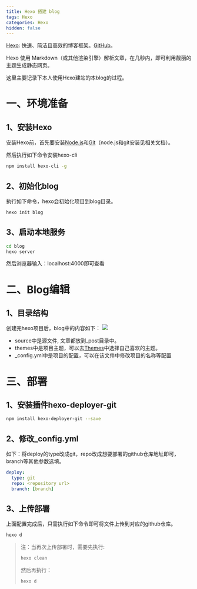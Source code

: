```yaml
---
title: Hexo 搭建 blog
tags: Hexo
categories: Hexo
hidden: false
---
```


[Hexo](https://hexo.io/): 快速、简洁且高效的博客框架。[GitHub](https://github.com/hexojs/hexo)。

Hexo 使用 Markdown（或其他渲染引擎）解析文章，在几秒内，即可利用靓丽的主题生成静态网页。

这里主要记录下本人使用Hexo建站的本blog的过程。

# 一、环境准备

## 1、安装Hexo
安装Hexo前，首先要安装[Node.js](https://nodejs.org/zh-cn/)和[Git](https://git-scm.com/)（node.js和git安装见相关文档）。

然后执行如下命令安装hexo-cli
```bash
npm install hexo-cli -g
```

## 2、初始化blog
执行如下命令，hexo会初始化项目到blog目录。
```bash
hexo init blog
```

## 3、启动本地服务
```bash
cd blog
hexo server
```
然后浏览器输入：localhost:4000即可查看

# 二、Blog编辑
## 1、目录结构
创建完hexo项目后，blog中的内容如下：
![](/blogs/images/hexo-blog/hexo-blogs.png)

* source中是源文件, 文章都放到_post目录中。
* themes中是项目主题，可以去[Themes](https://hexo.io/themes/)中选择自己喜欢的主题。
* _config.yml中是项目的配置，可以在该文件中修改项目的名称等配置

# 三、部署

## 1、安装插件hexo-deployer-git
```bash
npm install hexo-deployer-git --save
```
## 2、修改_config.yml

如下：将deploy的type改成git，repo改成想要部署的github仓库地址即可，branch等其他参数选填。
```yml
deploy:
  type: git
  repo: <repository url>
  branch: [branch]
```

## 3、上传部署
上面配置完成后，只需执行如下命令即可将文件上传到对应的github仓库。
```bash
hexo d
```

> 注：当再次上传部署时，需要先执行:
> ```bash
> hexo clean
> ```
> 然后再执行：
> ```bash
> hexo d
> ```
